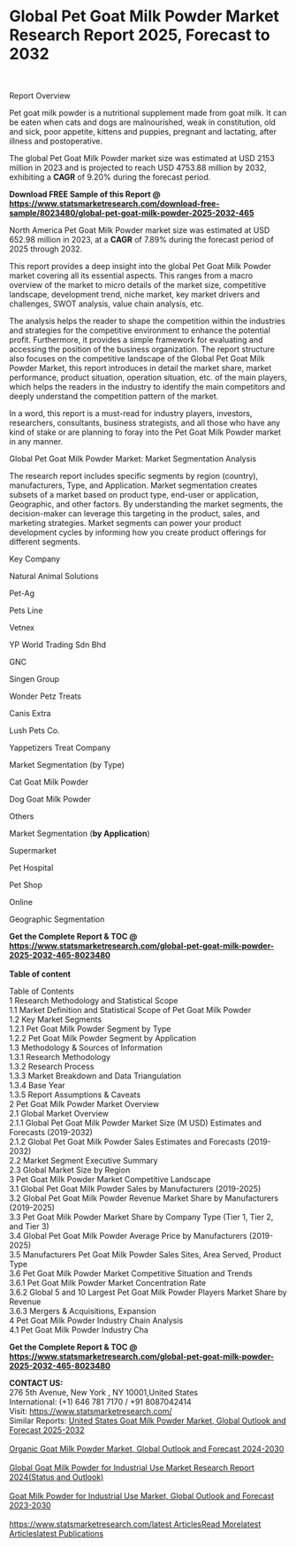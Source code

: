 <h1>Global Pet Goat Milk Powder Market Research Report 2025, Forecast to 2032</h1><br/><p>Report Overview</p><p>Pet goat milk powder is a nutritional supplement made from goat milk. It can be eaten when cats and dogs are malnourished, weak in constitution, old and sick, poor appetite, kittens and puppies, pregnant and lactating, after illness and postoperative.</p><p>The global Pet Goat Milk Powder market size was estimated at USD 2153 million in 2023 and is projected to reach USD 4753.88 million by 2032, exhibiting a <strong>CAGR</strong> of 9.20% during the forecast period.</p><p><strong>Download FREE Sample of this Report @ <a href="https://www.statsmarketresearch.com/download-free-sample/8023480/global-pet-goat-milk-powder-2025-2032-465">https://www.statsmarketresearch.com/download-free-sample/8023480/global-pet-goat-milk-powder-2025-2032-465</a></strong></p><p>North America Pet Goat Milk Powder market size was estimated at USD 652.98 million in 2023, at a <strong>CAGR</strong> of 7.89% during the forecast period of 2025 through 2032.</p><p>This report provides a deep insight into the global Pet Goat Milk Powder market covering all its essential aspects. This ranges from a macro overview of the market to micro details of the market size, competitive landscape, development trend, niche market, key market drivers and challenges, SWOT analysis, value chain analysis, etc.</p><p>The analysis helps the reader to shape the competition within the industries and strategies for the competitive environment to enhance the potential profit. Furthermore, it provides a simple framework for evaluating and accessing the position of the business organization. The report structure also focuses on the competitive landscape of the Global Pet Goat Milk Powder Market, this report introduces in detail the market share, market performance, product situation, operation situation, etc. of the main players, which helps the readers in the industry to identify the main competitors and deeply understand the competition pattern of the market.</p><p>In a word, this report is a must-read for industry players, investors, researchers, consultants, business strategists, and all those who have any kind of stake or are planning to foray into the Pet Goat Milk Powder market in any manner.</p><p>Global Pet Goat Milk Powder Market: Market Segmentation Analysis</p><p>The research report includes specific segments by region (country), manufacturers, Type, and Application. Market segmentation creates subsets of a market based on product type, end-user or application, Geographic, and other factors. By understanding the market segments, the decision-maker can leverage this targeting in the product, sales, and marketing strategies. Market segments can power your product development cycles by informing how you create product offerings for different segments.</p><p>Key Company</p><p>Natural Animal Solutions</p><p>Pet-Ag</p><p>Pets Line</p><p>Vetnex</p><p>YP World Trading Sdn Bhd</p><p>GNC</p><p>Singen Group</p><p>Wonder Petz Treats</p><p>Canis Extra</p><p>Lush Pets Co.</p><p>Yappetizers Treat Company</p><p>Market Segmentation (by Type)</p><p>Cat Goat Milk Powder</p><p>Dog Goat Milk Powder</p><p>Others</p><p>Market Segmentation (<strong>by Application</strong>)</p><p>Supermarket</p><p>Pet Hospital</p><p>Pet Shop</p><p>Online</p><p>Geographic Segmentation</p><div><b>Get the Complete Report & TOC @ <a href="https://www.statsmarketresearch.com/global-pet-goat-milk-powder-2025-2032-465-8023480">https://www.statsmarketresearch.com/global-pet-goat-milk-powder-2025-2032-465-8023480</a></b></div><br><b>Table of content</b><p>Table of Contents<br />1 Research Methodology and Statistical Scope<br />1.1 Market Definition and Statistical Scope of Pet Goat Milk Powder<br />1.2 Key Market Segments<br />1.2.1 Pet Goat Milk Powder Segment by Type<br />1.2.2 Pet Goat Milk Powder Segment by Application<br />1.3 Methodology & Sources of Information<br />1.3.1 Research Methodology<br />1.3.2 Research Process<br />1.3.3 Market Breakdown and Data Triangulation<br />1.3.4 Base Year<br />1.3.5 Report Assumptions & Caveats<br />2 Pet Goat Milk Powder Market Overview<br />2.1 Global Market Overview<br />2.1.1 Global Pet Goat Milk Powder Market Size (M USD) Estimates and Forecasts (2019-2032)<br />2.1.2 Global Pet Goat Milk Powder Sales Estimates and Forecasts (2019-2032)<br />2.2 Market Segment Executive Summary<br />2.3 Global Market Size by Region<br />3 Pet Goat Milk Powder Market Competitive Landscape<br />3.1 Global Pet Goat Milk Powder Sales by Manufacturers (2019-2025)<br />3.2 Global Pet Goat Milk Powder Revenue Market Share by Manufacturers (2019-2025)<br />3.3 Pet Goat Milk Powder Market Share by Company Type (Tier 1, Tier 2, and Tier 3)<br />3.4 Global Pet Goat Milk Powder Average Price by Manufacturers (2019-2025)<br />3.5 Manufacturers Pet Goat Milk Powder Sales Sites, Area Served, Product Type<br />3.6 Pet Goat Milk Powder Market Competitive Situation and Trends<br />3.6.1 Pet Goat Milk Powder Market Concentration Rate<br />3.6.2 Global 5 and 10 Largest Pet Goat Milk Powder Players Market Share by Revenue<br />3.6.3 Mergers & Acquisitions, Expansion<br />4 Pet Goat Milk Powder Industry Chain Analysis<br />4.1 Pet Goat Milk Powder Industry Cha<br><div><b>Get the Complete Report & TOC @ <a href="https://www.statsmarketresearch.com/global-pet-goat-milk-powder-2025-2032-465-8023480">https://www.statsmarketresearch.com/global-pet-goat-milk-powder-2025-2032-465-8023480</a></b></div></p> <b>CONTACT US:</b><br>276 5th Avenue, New York , NY 10001,United States<br>International: (+1) 646 781 7170 / +91 8087042414<br>Visit: <a href="https://www.statsmarketresearch.com/">https://www.statsmarketresearch.com/</a><br>Similar Reports: <a href="https://www.statsmarketresearch.com/global-pet-goat-milk-powder-2025-2032-465-8023480">United States Goat Milk Powder Market, Global Outlook and Forecast 2025-2032</a><br/><br/><a href="https://www.statsmarketresearch.com/global-pet-goat-milk-powder-2025-2032-465-8023480">Organic Goat Milk Powder Market, Global Outlook and Forecast 2024-2030</a><br/><br/><a href="https://www.statsmarketresearch.com/global-pet-goat-milk-powder-2025-2032-465-8023480">Global Goat Milk Powder for Industrial Use Market Research Report 2024(Status and Outlook)</a><br/><br/><a href="https://www.statsmarketresearch.com/global-pet-goat-milk-powder-2025-2032-465-8023480">Goat Milk Powder for Industrial Use Market, Global Outlook and Forecast 2023-2030</a><br/><br/><a href="https://gyeongbokgung.com">https://www.statsmarketresearch.com/</a><a href="https://hallyeomaritime.com">latest Articles</a><a href="https://jingwansa.com">Read More</a><a href=https://nguoiviet.jp/">latest Articles</a><a href="https://www.intelmarketresearch.com/">latest Publications</a>